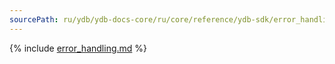 ```yaml
---
sourcePath: ru/ydb/ydb-docs-core/ru/core/reference/ydb-sdk/error_handling.md
---
```

{% include [error_handling.md](_includes/error_handling.md) %}
